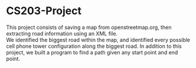 CS203-Project
=============
This project consists of saving a map from openstreetmap.org, then extracting road information using an XML file.  
We identified the biggest road within the map, and identified every possible cell phone tower configuration along 
the biggest road.  In addition to this project, we built a program to find a path given any start point and end point. 
